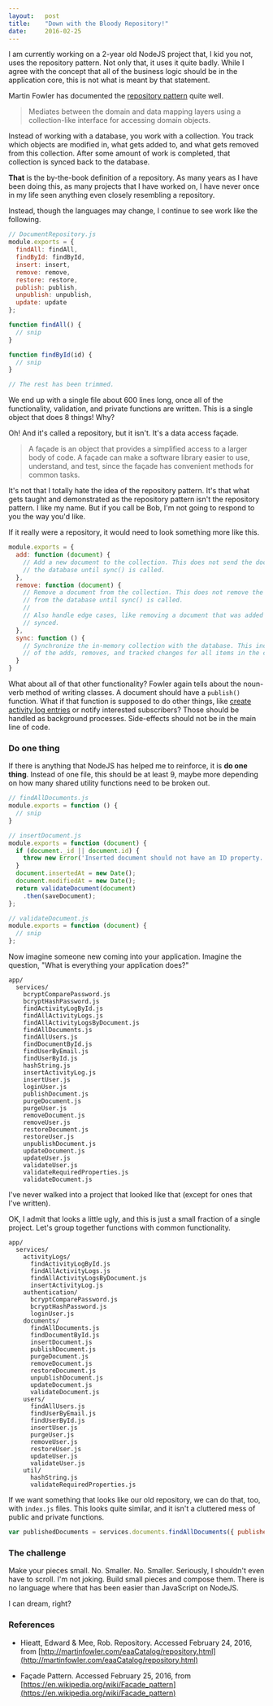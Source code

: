 ```yaml
---
layout:   post
title:    "Down with the Bloody Repository!"
date:     2016-02-25
---
```


I am currently working on a 2-year old NodeJS project that, I kid you not, uses the repository pattern. Not only that, it uses it quite badly. While I agree with the concept that all of the business logic should be in the application core, this is not what is meant by that statement.

Martin Fowler has documented the [repository pattern](http://martinfowler.com/eaaCatalog/repository.html) quite well.

> Mediates between the domain and data mapping layers using a collection-like interface for accessing domain objects.

Instead of working with a database, you work with a collection. You track which objects are modified in, what gets added to, and what gets removed from this collection. After some amount of work is completed, that collection is synced back to the database.

**That** is the by-the-book definition of a repository. As many years as I have been doing this, as many projects that I have worked on, I have never once in my life seen anything even closely resembling a repository.

Instead, though the languages may change, I continue to see work like the following.

```js
// DocumentRepository.js
module.exports = {
  findAll: findAll,
  findById: findById,
  insert: insert,
  remove: remove,
  restore: restore,
  publish: publish,
  unpublish: unpublish,
  update: update
};

function findAll() {
  // snip
}

function findById(id) {
  // snip
}

// The rest has been trimmed.
```

We end up with a single file about 600 lines long, once all of the functionality, validation, and private functions are written. This is a single object that does 8 things! Why?

Oh! And it's called a repository, but it isn't. It's a data access façade.

> A façade is an object that provides a simplified access to a larger body of code. A façade can make a software library easier to use, understand, and test, since the façade has convenient methods for common tasks.

It's not that I totally hate the idea of the repository pattern. It's that what gets taught and demonstrated as the repository pattern isn't the repository pattern. I like my name. But if you call be Bob, I'm not going to respond to you the way you'd like.

If it really were a repository, it would need to look something more like this.

```js
module.exports = {
  add: function (document) {
    // Add a new document to the collection. This does not send the document to
    // the database until sync() is called.
  },
  remove: function (document) {
    // Remove a document from the collection. This does not remove the  document
    // from the database until sync() is called.
    //
    // Also handle edge cases, like removing a document that was added but never
    // synced.
  },
  sync: function () {
    // Synchronize the in-memory collection with the database. This includes all
    // of the adds, removes, and tracked changes for all items in the collection.
  }
}
```

What about all of that other functionality? Fowler again tells about the noun-verb method of writing classes. A document should have a `publish()` function. What if that function is supposed to do other things, like [create activity log entries](/2016/02/24/capturing-database-metadata) or notify interested subscribers? Those should be handled as background processes. Side-effects should not be in the main line of code.

### Do one thing

If there is anything that NodeJS has helped me to reinforce, it is **do one thing**. Instead of one file, this should be at least 9, maybe more depending on how many shared utility functions need to be broken out.

```js
// findAllDocuments.js
module.exports = function () {
  // snip
}

// insertDocument.js
module.exports = function (document) {
  if (document._id || document.id) {
    throw new Error('Inserted document should not have an ID property.');
  }
  document.insertedAt = new Date();
  document.modifiedAt = new Date();
  return validateDocument(document)
    .then(saveDocument);
};

// validateDocument.js
module.exports = function (document) {
  // snip
};
```

Now imagine someone new coming into your application. Imagine the question, "What is everything your application does?"

```
app/
  services/
    bcryptComparePassword.js
    bcryptHashPassword.js
    findActivityLogById.js
    findAllActivityLogs.js
    findAllActivityLogsByDocument.js
    findAllDocuments.js
    findAllUsers.js
    findDocumentById.js
    findUserByEmail.js
    findUserById.js
    hashString.js
    insertActivityLog.js
    insertUser.js
    loginUser.js
    publishDocument.js
    purgeDocument.js
    purgeUser.js
    removeDocument.js
    removeUser.js
    restoreDocument.js
    restoreUser.js
    unpublishDocument.js
    updateDocument.js
    updateUser.js
    validateUser.js
    validateRequiredProperties.js
    validateDocument.js
```

I've never walked into a project that looked like that (except for ones that I've written).

OK, I admit that looks a little ugly, and this is just a small fraction of a single project. Let's group together functions with common functionality.

```
app/
  services/
    activityLogs/
      findActivityLogById.js
      findAllActivityLogs.js
      findAllActivityLogsByDocument.js
      insertActivityLog.js
    authentication/
      bcryptComparePassword.js
      bcryptHashPassword.js
      loginUser.js
    documents/
      findAllDocuments.js
      findDocumentById.js
      insertDocument.js
      publishDocument.js
      purgeDocument.js
      removeDocument.js
      restoreDocument.js
      unpublishDocument.js
      updateDocument.js
      validateDocument.js
    users/
      findAllUsers.js
      findUserByEmail.js
      findUserById.js
      insertUser.js
      purgeUser.js
      removeUser.js
      restoreUser.js
      updateUser.js
      validateUser.js
    util/
      hashString.js
      validateRequiredProperties.js
```

If we want something that looks like our old repository, we can do that, too, with `index.js` files. This looks quite similar, and it isn't a cluttered mess of public and private functions.

```js
var publishedDocuments = services.documents.findAllDocuments({ published: true });
```

### The challenge

Make your pieces small. No. Smaller. No. Smaller. Seriously, I shouldn't even have to scroll. I'm not joking. Build small pieces and compose them. There is no language where that has been easier than JavaScript on NodeJS.

I can dream, right?

### References

* Hieatt, Edward & Mee, Rob. Repository. Accessed February 24, 2016, from [http://martinfowler.com/eaaCatalog/repository.html](http://martinfowler.com/eaaCatalog/repository.html)

* Façade Pattern. Accessed February 25, 2016, from [https://en.wikipedia.org/wiki/Facade_pattern](https://en.wikipedia.org/wiki/Facade_pattern)
